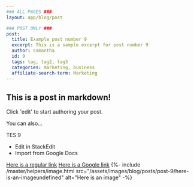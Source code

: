 ```yaml
---
### ALL PAGES ###
layout: app/blog/post

### POST ONLY ###
post:
  title: Example post number 9
  excerpt: This is a sample excerpt for post number 9
  author: samantha
  id: 9
  tags: tag, tag2, tag3
  categories: marketing, business
  affiliate-search-term: Marketing
---
```

## This is a post in markdown! 
Click 'edit' to start authoring your post. 

You can also... 

TES 9

- Edit in StackEdit 
- Import from Google Docs 

[Here is a regular link](https://itwcreativeworks.com) 
[Here is a Google link](https://www.google.com/url?q=https://itwcreativeworks.com) 
{%- include /master/helpers/image.html src="/assets/images/blog/posts/post-9/here-is-an-imageundefined" alt="Here is an image" -%}
